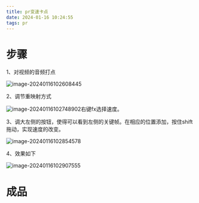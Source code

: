 ```yaml
---
title: pr变速卡点
date: 2024-01-16 10:24:55
tags: pr
---
```


# 步骤

1、对视频的音频打点

![image-20240116102608445](../images/image-20240116102608445.png)

2、调节重映射方式

![image-20240116102748902](../images/image-20240116102748902.png)右键fx选择速度。

3、调大左侧的按钮，使得可以看到左侧的关键帧。在相应的位置添加，按住shift拖动，实现速度的改变。

![image-20240116102854578](../images/image-20240116102854578.png)

4、效果如下

![image-20240116102907555](../images/image-20240116102907555.png)

# 成品

